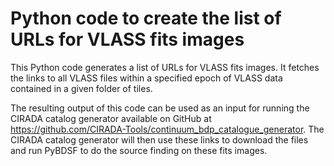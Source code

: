# Python code to create the list of URLs for VLASS fits images
This Python code generates a list of URLs for VLASS fits images. It fetches the links to all VLASS files within a specified epoch of VLASS data contained in a given folder of tiles.

The resulting output of this code can be used as an input for running the CIRADA catalog generator available on GitHub at https://github.com/CIRADA-Tools/continuum_bdp_catalogue_generator. The CIRADA catalog generator will then use these links to download the files and run PyBDSF to do the source finding on these fits images.
